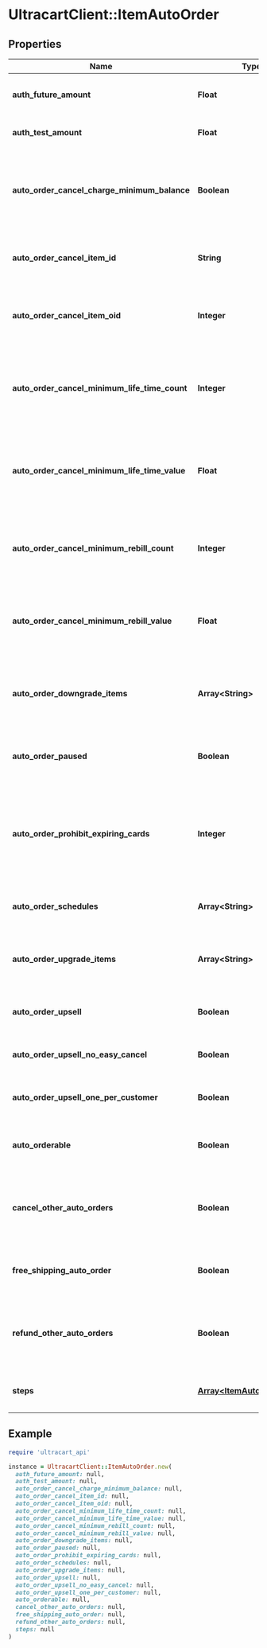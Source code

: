 # UltracartClient::ItemAutoOrder

## Properties

| Name | Type | Description | Notes |
| ---- | ---- | ----------- | ----- |
| **auth_future_amount** | **Float** | Amount to try and authorize for the future rebill | [optional] |
| **auth_test_amount** | **Float** | Amount to try and test authorize | [optional] |
| **auto_order_cancel_charge_minimum_balance** | **Boolean** | If true, the cost of the cancel item will be the remaining balance of the minimum rebill or lifetime value | [optional] |
| **auto_order_cancel_item_id** | **String** | Item id to attempt charging the customer for if they cancel | [optional] |
| **auto_order_cancel_item_oid** | **Integer** | Item object identifier to attempt charging the customer for if they cancel | [optional] |
| **auto_order_cancel_minimum_life_time_count** | **Integer** | The minimum life time count that must be billed in order to not be charged the cancellation item. | [optional] |
| **auto_order_cancel_minimum_life_time_value** | **Float** | The minimum life time value that must be paid in order to not be charged the cancellation item. | [optional] |
| **auto_order_cancel_minimum_rebill_count** | **Integer** | The minimum rebill count that must be billed in order to not be charged the cancellation item. | [optional] |
| **auto_order_cancel_minimum_rebill_value** | **Float** | The minimum rebill value that must be paid in order to not be charged the cancellation item. | [optional] |
| **auto_order_downgrade_items** | **Array&lt;String&gt;** | List of downgrade items presented to customer service representatives | [optional] |
| **auto_order_paused** | **Boolean** | True if the rebill processing of this item is paused | [optional] |
| **auto_order_prohibit_expiring_cards** | **Integer** | Minimum number of months before expiration for the card.  Overrides the account level setting if higher.  Set to zero to disable. | [optional] |
| **auto_order_schedules** | **Array&lt;String&gt;** | The user selectable schedules that are available | [optional] |
| **auto_order_upgrade_items** | **Array&lt;String&gt;** | List of upgrade items presented to customer service representatives | [optional] |
| **auto_order_upsell** | **Boolean** | True if this item uses a fixed upsell step schedule | [optional] |
| **auto_order_upsell_no_easy_cancel** | **Boolean** | Do not send the easy cancel email to the customer | [optional] |
| **auto_order_upsell_one_per_customer** | **Boolean** | Limit the purchase of this item to one per customer | [optional] |
| **auto_orderable** | **Boolean** | True if this item can be automatically ordered by the customer | [optional] |
| **cancel_other_auto_orders** | **Boolean** | True if other auto orders for this customer should be canceled when this item is ordered | [optional] |
| **free_shipping_auto_order** | **Boolean** | True if the customer should be given free shipping | [optional] |
| **refund_other_auto_orders** | **Boolean** | True if other auto orders for this customer should refunded if this item is refunded. | [optional] |
| **steps** | [**Array&lt;ItemAutoOrderStep&gt;**](ItemAutoOrderStep.md) | The rebill steps if this auto order is an upsell | [optional] |

## Example

```ruby
require 'ultracart_api'

instance = UltracartClient::ItemAutoOrder.new(
  auth_future_amount: null,
  auth_test_amount: null,
  auto_order_cancel_charge_minimum_balance: null,
  auto_order_cancel_item_id: null,
  auto_order_cancel_item_oid: null,
  auto_order_cancel_minimum_life_time_count: null,
  auto_order_cancel_minimum_life_time_value: null,
  auto_order_cancel_minimum_rebill_count: null,
  auto_order_cancel_minimum_rebill_value: null,
  auto_order_downgrade_items: null,
  auto_order_paused: null,
  auto_order_prohibit_expiring_cards: null,
  auto_order_schedules: null,
  auto_order_upgrade_items: null,
  auto_order_upsell: null,
  auto_order_upsell_no_easy_cancel: null,
  auto_order_upsell_one_per_customer: null,
  auto_orderable: null,
  cancel_other_auto_orders: null,
  free_shipping_auto_order: null,
  refund_other_auto_orders: null,
  steps: null
)
```

